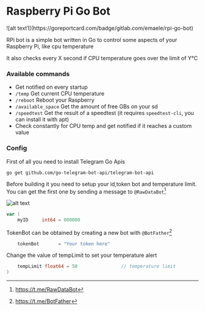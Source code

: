 <h1>Raspberry Pi Go Bot</h1>
![alt text1](https://goreportcard.com/badge/gitlab.com/emaele/rpi-go-bot)

<p>RPi bot is a simple bot written in Go to control some aspects of your Raspberry Pi, like cpu temperature</p>
<p>It also checks every X second if CPU temperature goes over the limit of Y°C</p>

<h3>Available commands</h3>

- Get notified on every startup
- ```/temp``` Get current CPU temperature
- ```/reboot``` Reboot your Raspberry
- ```/available_space``` Get the amount of free GBs on your sd
- ```/speedtest``` Get the result of a speedtest (it requires ```speedtest-cli```, you can install it with apt)
- Check constantly for CPU temp and get notified if it reaches a custom value

<h3>Config</h3>

First of all you need to install Telegram Go Apis

```go get github.com/go-telegram-bot-api/telegram-bot-api```

Before building it you need to setup your id,token bot and temperature limit. You can get the first one by sending a message to ```@RawDataBot```[^1]

![alt text](img/raw.png)

```go
var (
	myID     int64 = 000000           
```
TokenBot can be obtained by creating a new bot with ```@BotFather```[^2]

```go
	tokenBot       = "Your token here" 
```
Change the value of tempLimit to set your temperature alert

```go
	tempLimit float64 = 50                // temperature limit
)
```

[^1]: https://t.me/RawDataBot
[^2]: https://t.me/BotFather
